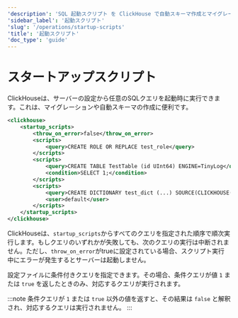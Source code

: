 ```yaml
---
'description': 'SQL 起動スクリプト を ClickHouse で自動スキーマ作成とマイグレーションのために設定および使用するためのガイド'
'sidebar_label': '起動スクリプト'
'slug': '/operations/startup-scripts'
'title': '起動スクリプト'
'doc_type': 'guide'
---
```



# スタートアップスクリプト

ClickHouseは、サーバーの設定から任意のSQLクエリを起動時に実行できます。これは、マイグレーションや自動スキーマの作成に便利です。

```xml
<clickhouse>
    <startup_scripts>
        <throw_on_error>false</throw_on_error>
        <scripts>
            <query>CREATE ROLE OR REPLACE test_role</query>
        </scripts>
        <scripts>
            <query>CREATE TABLE TestTable (id UInt64) ENGINE=TinyLog</query>
            <condition>SELECT 1;</condition>
        </scripts>
        <scripts>
            <query>CREATE DICTIONARY test_dict (...) SOURCE(CLICKHOUSE(...))</query>
            <user>default</user>
        </scripts>
    </startup_scripts>
</clickhouse>
```

ClickHouseは、`startup_scripts`からすべてのクエリを指定された順序で順次実行します。もしクエリのいずれかが失敗しても、次のクエリの実行は中断されません。ただし、`throw_on_error`がtrueに設定されている場合、スクリプト実行中にエラーが発生するとサーバーは起動しません。

設定ファイルに条件付きクエリを指定できます。その場合、条件クエリが値 `1` または `true` を返したときのみ、対応するクエリが実行されます。

:::note
条件クエリが `1` または `true` 以外の値を返すと、その結果は `false` と解釈され、対応するクエリは実行されません。
:::
